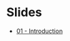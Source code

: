 <!-- file_identifier: z1a2bDkYuhS49ZEkjhvz -->
<!-- markdownlint-disable MD041 MD036 MD024 MD022 -->

# Slides

- [01 - Introduction](slides:01)
